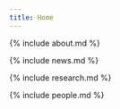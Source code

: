 ```yaml
---
title: Home
---
```


{% include about.md %}

{% include news.md %}

{% include research.md %}

{% include people.md %}